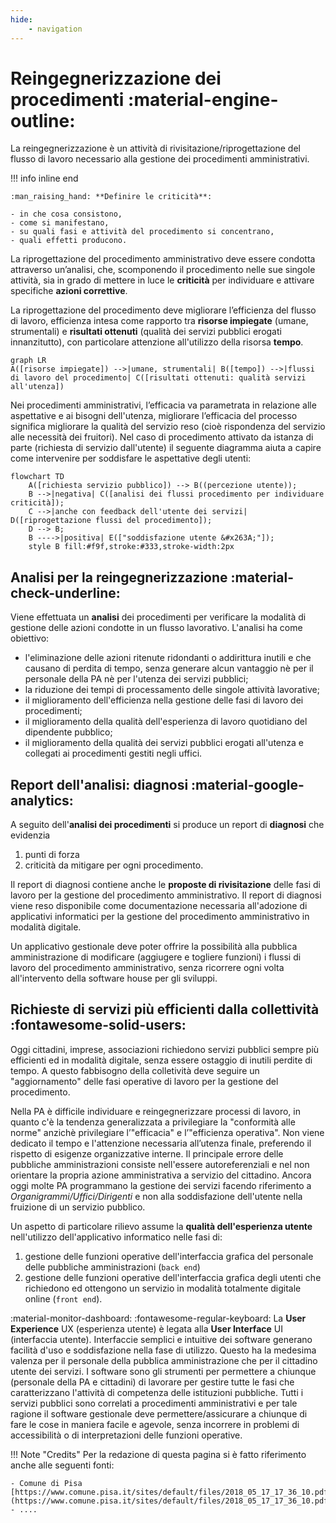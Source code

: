 ```yaml
---
hide:
    - navigation
---
```



# Reingegnerizzazione dei procedimenti :material-engine-outline:
La reingegnerizzazione è un attività di rivisitazione/riprogettazione del flusso di lavoro necessario alla gestione dei procedimenti amministrativi.

!!! info inline end

    :man_raising_hand: **Definire le criticità**:
    
    - in che cosa consistono, 
    - come si manifestano, 
    - su quali fasi e attività del procedimento si concentrano, 
    - quali effetti producono.
    
La riprogettazione del procedimento amministrativo deve essere condotta attraverso un’analisi, che, scomponendo il procedimento nelle sue singole attività, sia in grado di mettere in luce le **criticità** per individuare e attivare specifiche **azioni correttive**.

La riprogettazione del procedimento deve migliorare l’efficienza del flusso di lavoro, efficienza intesa come rapporto tra **risorse impiegate** (umane, strumentali) e **risultati ottenuti** (qualità dei servizi pubblici erogati innanzitutto), con particolare attenzione all'utilizzo della risorsa **tempo**. 

``` mermaid
graph LR
A([risorse impiegate]) -->|umane, strumentali| B([tempo]) -->|flussi di lavoro del procedimento| C([risultati ottenuti: qualità servizi all'utenza]) 
```

Nei procedimenti amministrativi, l’efficacia va parametrata in relazione alle aspettative e ai bisogni dell'utenza, migliorare l’efficacia del processo significa migliorare la qualità del servizio reso (cioè rispondenza del servizio alle necessità dei fruitori). Nel caso di procedimento attivato da istanza di parte (richiesta di servizio dall'utente) il seguente diagramma aiuta a capire come intervenire per soddisfare le aspettative degli utenti: 

``` mermaid
flowchart TD
    A([richiesta servizio pubblico]) --> B((percezione utente));
    B -->|negativa| C([analisi dei flussi procedimento per individuare criticità]);
    C -->|anche con feedback dell'utente dei servizi| D([riprogettazione flussi del procedimento]);
    D --> B;
    B ---->|positiva| E(["soddisfazione utente &#x263A;"]);
    style B fill:#f9f,stroke:#333,stroke-width:2px
```


## Analisi per la reingegnerizzazione :material-check-underline:
Viene effettuata un **analisi** dei procedimenti per verificare la modalità di gestione delle azioni condotte in un flusso lavorativo. L'analisi ha come obiettivo:

- l'eliminazione delle azioni ritenute ridondanti o addirittura inutili e che causano di perdita di tempo, senza generare alcun vantaggio nè per il personale della PA nè per l'utenza dei servizi pubblici;
- la riduzione dei tempi di processamento delle singole attività lavorative;
- il miglioramento dell'efficienza nella gestione delle fasi di lavoro dei procedimenti;
- il miglioramento della qualità dell'esperienza di lavoro quotidiano del dipendente pubblico;
- il miglioramento della qualità dei servizi pubblici erogati all'utenza e collegati ai procedimenti gestiti negli uffici.


## Report dell'analisi: diagnosi :material-google-analytics:
A seguito dell'**analisi dei procedimenti** si produce un report di **diagnosi** che evidenzia 

1. punti di forza 
2. criticità da mitigare per ogni procedimento. 

Il report di diagnosi contiene anche le **proposte di rivisitazione** delle fasi di lavoro per la gestione del procedimento amministrativo. Il report di diagnosi viene reso disponibile come documentazione necessaria all'adozione di applicativi informatici per la gestione del procedimento amministrativo in modalità digitale.

Un applicativo gestionale deve poter offrire la possibilità alla pubblica amministrazione di modificare (aggiugere e togliere funzioni) i flussi di lavoro del procedimento amministrativo, senza ricorrere ogni volta all'intervento della software house per gli sviluppi.


## Richieste di servizi più efficienti dalla collettività :fontawesome-solid-users:
Oggi cittadini, imprese, associazioni richiedono servizi pubblici sempre più efficienti ed in modalità digitale, senza essere ostaggio di inutili perdite di tempo. A questo fabbisogno della colletività deve seguire un "aggiornamento" delle fasi operative di lavoro per la gestione del procedimento. 

Nella PA è difficile individuare e reingegnerizzare processi di lavoro, in quanto c'è la tendenza generalizzata a privilegiare la "conformità alle norme" anzichè privilegiare l’"efficacia" e l’"efficienza operativa". 
Non viene dedicato il tempo e l'attenzione necessaria all’utenza finale, preferendo il rispetto di esigenze organizzative interne. Il principale errore delle pubbliche amministrazioni consiste nell'essere autoreferenziali e nel non orientare la propria azione amministrativa a servizio del cittadino. Ancora oggi molte PA programmano la gestione dei servizi facendo riferimento a *Organigrammi/Uffici/Dirigenti* e non alla soddisfazione dell'utente nella fruizione di un servizio pubblico.

Un aspetto di particolare rilievo assume la **qualità dell'esperienza utente**  nell'utilizzo dell'applicativo informatico nelle fasi di:

1. gestione delle funzioni operative dell'interfaccia grafica del personale delle pubbliche amministrazioni (`back end`)
2. gestione delle funzioni operative dell'interfaccia grafica degli utenti che richiedono ed ottengono un servizio in modalità totalmente digitale online (`front end`).

:material-monitor-dashboard: :fontawesome-regular-keyboard: La **User Experience** UX (esperienza utente) è legata alla **User Interface** UI (interfaccia utente). Interfaccie semplici e intuitive dei software generano facilità d'uso e soddisfazione nella fase di utilizzo. Questo ha la medesima valenza per il personale della pubblica amministrazione che per il cittadino utente dei servizi. 
I software sono gli strumenti per permettere a chiunque (personale della PA e cittadini) di lavorare per gestire tutte le fasi che caratterizzano l'attività di competenza delle istituzioni pubbliche. Tutti i servizi pubblici sono correlati a procedimenti amministrativi e per tale ragione il software gestionale deve permettere/assicurare a chiunque di fare le cose in maniera facile e agevole, senza incorrere in problemi di accessibilità o di interpretazioni delle funzioni operative.








!!! Note "Credits"
    Per la redazione di questa pagina si è fatto riferimento anche alle seguenti fonti: 
    
    - Comune di Pisa [https://www.comune.pisa.it/sites/default/files/2018_05_17_17_36_10.pdf](https://www.comune.pisa.it/sites/default/files/2018_05_17_17_36_10.pdf)
    - ....
    
